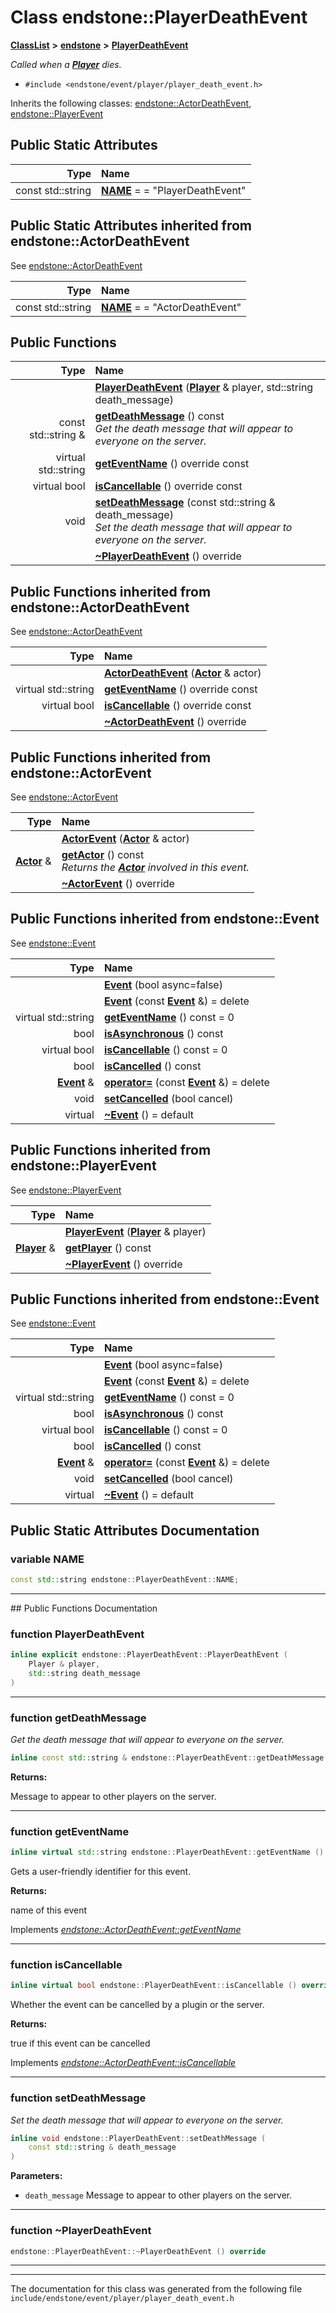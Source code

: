 

# Class endstone::PlayerDeathEvent



[**ClassList**](annotated.md) **>** [**endstone**](namespaceendstone.md) **>** [**PlayerDeathEvent**](classendstone_1_1PlayerDeathEvent.md)



_Called when a_ [_**Player**_](classendstone_1_1Player.md) _dies._

* `#include <endstone/event/player/player_death_event.h>`



Inherits the following classes: [endstone::ActorDeathEvent](classendstone_1_1ActorDeathEvent.md),  [endstone::PlayerEvent](classendstone_1_1PlayerEvent.md)


















































## Public Static Attributes

| Type | Name |
| ---: | :--- |
|  const std::string | [**NAME**](#variable-name)   = = "PlayerDeathEvent"<br> |


## Public Static Attributes inherited from endstone::ActorDeathEvent

See [endstone::ActorDeathEvent](classendstone_1_1ActorDeathEvent.md)

| Type | Name |
| ---: | :--- |
|  const std::string | [**NAME**](classendstone_1_1ActorDeathEvent.md#variable-name)   = = "ActorDeathEvent"<br> |


















































































## Public Functions

| Type | Name |
| ---: | :--- |
|   | [**PlayerDeathEvent**](#function-playerdeathevent) ([**Player**](classendstone_1_1Player.md) & player, std::string death\_message) <br> |
|  const std::string & | [**getDeathMessage**](#function-getdeathmessage) () const<br>_Get the death message that will appear to everyone on the server._  |
| virtual std::string | [**getEventName**](#function-geteventname) () override const<br> |
| virtual bool | [**isCancellable**](#function-iscancellable) () override const<br> |
|  void | [**setDeathMessage**](#function-setdeathmessage) (const std::string & death\_message) <br>_Set the death message that will appear to everyone on the server._  |
|   | [**~PlayerDeathEvent**](#function-playerdeathevent) () override<br> |


## Public Functions inherited from endstone::ActorDeathEvent

See [endstone::ActorDeathEvent](classendstone_1_1ActorDeathEvent.md)

| Type | Name |
| ---: | :--- |
|   | [**ActorDeathEvent**](classendstone_1_1ActorDeathEvent.md#function-actordeathevent) ([**Actor**](classendstone_1_1Actor.md) & actor) <br> |
| virtual std::string | [**getEventName**](classendstone_1_1ActorDeathEvent.md#function-geteventname) () override const<br> |
| virtual bool | [**isCancellable**](classendstone_1_1ActorDeathEvent.md#function-iscancellable) () override const<br> |
|   | [**~ActorDeathEvent**](classendstone_1_1ActorDeathEvent.md#function-actordeathevent) () override<br> |


## Public Functions inherited from endstone::ActorEvent

See [endstone::ActorEvent](classendstone_1_1ActorEvent.md)

| Type | Name |
| ---: | :--- |
|   | [**ActorEvent**](classendstone_1_1ActorEvent.md#function-actorevent) ([**Actor**](classendstone_1_1Actor.md) & actor) <br> |
|  [**Actor**](classendstone_1_1Actor.md) & | [**getActor**](classendstone_1_1ActorEvent.md#function-getactor) () const<br>_Returns the_ [_**Actor**_](classendstone_1_1Actor.md) _involved in this event._ |
|   | [**~ActorEvent**](classendstone_1_1ActorEvent.md#function-actorevent) () override<br> |


## Public Functions inherited from endstone::Event

See [endstone::Event](classendstone_1_1Event.md)

| Type | Name |
| ---: | :--- |
|   | [**Event**](classendstone_1_1Event.md#function-event-12) (bool async=false) <br> |
|   | [**Event**](classendstone_1_1Event.md#function-event-22) (const [**Event**](classendstone_1_1Event.md) &) = delete<br> |
| virtual std::string | [**getEventName**](classendstone_1_1Event.md#function-geteventname) () const = 0<br> |
|  bool | [**isAsynchronous**](classendstone_1_1Event.md#function-isasynchronous) () const<br> |
| virtual bool | [**isCancellable**](classendstone_1_1Event.md#function-iscancellable) () const = 0<br> |
|  bool | [**isCancelled**](classendstone_1_1Event.md#function-iscancelled) () const<br> |
|  [**Event**](classendstone_1_1Event.md) & | [**operator=**](classendstone_1_1Event.md#function-operator) (const [**Event**](classendstone_1_1Event.md) &) = delete<br> |
|  void | [**setCancelled**](classendstone_1_1Event.md#function-setcancelled) (bool cancel) <br> |
| virtual  | [**~Event**](classendstone_1_1Event.md#function-event) () = default<br> |


## Public Functions inherited from endstone::PlayerEvent

See [endstone::PlayerEvent](classendstone_1_1PlayerEvent.md)

| Type | Name |
| ---: | :--- |
|   | [**PlayerEvent**](classendstone_1_1PlayerEvent.md#function-playerevent) ([**Player**](classendstone_1_1Player.md) & player) <br> |
|  [**Player**](classendstone_1_1Player.md) & | [**getPlayer**](classendstone_1_1PlayerEvent.md#function-getplayer) () const<br> |
|   | [**~PlayerEvent**](classendstone_1_1PlayerEvent.md#function-playerevent) () override<br> |


## Public Functions inherited from endstone::Event

See [endstone::Event](classendstone_1_1Event.md)

| Type | Name |
| ---: | :--- |
|   | [**Event**](classendstone_1_1Event.md#function-event-12) (bool async=false) <br> |
|   | [**Event**](classendstone_1_1Event.md#function-event-22) (const [**Event**](classendstone_1_1Event.md) &) = delete<br> |
| virtual std::string | [**getEventName**](classendstone_1_1Event.md#function-geteventname) () const = 0<br> |
|  bool | [**isAsynchronous**](classendstone_1_1Event.md#function-isasynchronous) () const<br> |
| virtual bool | [**isCancellable**](classendstone_1_1Event.md#function-iscancellable) () const = 0<br> |
|  bool | [**isCancelled**](classendstone_1_1Event.md#function-iscancelled) () const<br> |
|  [**Event**](classendstone_1_1Event.md) & | [**operator=**](classendstone_1_1Event.md#function-operator) (const [**Event**](classendstone_1_1Event.md) &) = delete<br> |
|  void | [**setCancelled**](classendstone_1_1Event.md#function-setcancelled) (bool cancel) <br> |
| virtual  | [**~Event**](classendstone_1_1Event.md#function-event) () = default<br> |






























































































































































## Public Static Attributes Documentation




### variable NAME 

```C++
const std::string endstone::PlayerDeathEvent::NAME;
```




<hr>
## Public Functions Documentation




### function PlayerDeathEvent 

```C++
inline explicit endstone::PlayerDeathEvent::PlayerDeathEvent (
    Player & player,
    std::string death_message
) 
```




<hr>



### function getDeathMessage 

_Get the death message that will appear to everyone on the server._ 
```C++
inline const std::string & endstone::PlayerDeathEvent::getDeathMessage () const
```





**Returns:**

Message to appear to other players on the server. 





        

<hr>



### function getEventName 


```C++
inline virtual std::string endstone::PlayerDeathEvent::getEventName () override const
```



Gets a user-friendly identifier for this event.




**Returns:**

name of this event 





        
Implements [*endstone::ActorDeathEvent::getEventName*](classendstone_1_1ActorDeathEvent.md#function-geteventname)


<hr>



### function isCancellable 


```C++
inline virtual bool endstone::PlayerDeathEvent::isCancellable () override const
```



Whether the event can be cancelled by a plugin or the server.




**Returns:**

true if this event can be cancelled 





        
Implements [*endstone::ActorDeathEvent::isCancellable*](classendstone_1_1ActorDeathEvent.md#function-iscancellable)


<hr>



### function setDeathMessage 

_Set the death message that will appear to everyone on the server._ 
```C++
inline void endstone::PlayerDeathEvent::setDeathMessage (
    const std::string & death_message
) 
```





**Parameters:**


* `death_message` Message to appear to other players on the server. 




        

<hr>



### function ~PlayerDeathEvent 

```C++
endstone::PlayerDeathEvent::~PlayerDeathEvent () override
```




<hr>

------------------------------
The documentation for this class was generated from the following file `include/endstone/event/player/player_death_event.h`

